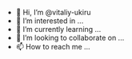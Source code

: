 - 👋 Hi, I’m @vitaliy-ukiru
- 👀 I’m interested in ...
- 🌱 I’m currently learning ...
- 💞️ I’m looking to collaborate on ...
- 📫 How to reach me ...

<!---
vitaliy-ukiru/vitaliy-ukiru is a ✨ special ✨ repository because its `README.md` (this file) appears on your GitHub profile.
You can click the Preview link to take a look at your changes.
--->
